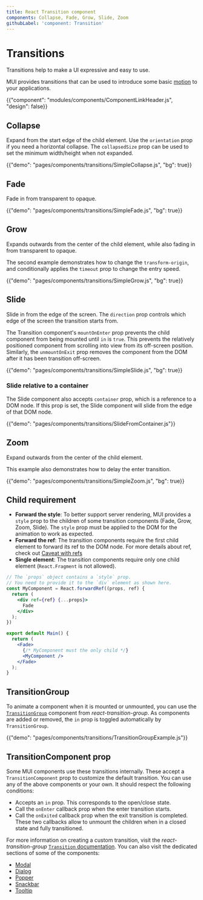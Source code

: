 ```yaml
---
title: React Transition component
components: Collapse, Fade, Grow, Slide, Zoom
githubLabel: 'component: Transition'
---
```


# Transitions

<p class="description">Transitions help to make a UI expressive and easy to use.</p>

MUI provides transitions that can be used to introduce some basic [motion](https://material.io/design/motion/) to your applications.

{{"component": "modules/components/ComponentLinkHeader.js", "design": false}}

## Collapse

Expand from the start edge of the child element.
Use the `orientation` prop if you need a horizontal collapse.
The `collapsedSize` prop can be used to set the minimum width/height when not expanded.

{{"demo": "pages/components/transitions/SimpleCollapse.js", "bg": true}}

## Fade

Fade in from transparent to opaque.

{{"demo": "pages/components/transitions/SimpleFade.js", "bg": true}}

## Grow

Expands outwards from the center of the child element, while also fading in from transparent to opaque.

The second example demonstrates how to change the `transform-origin`, and conditionally applies
the `timeout` prop to change the entry speed.

{{"demo": "pages/components/transitions/SimpleGrow.js", "bg": true}}

## Slide

Slide in from the edge of the screen.
The `direction` prop controls which edge of the screen the transition starts from.

The Transition component's `mountOnEnter` prop prevents the child component from being mounted
until `in` is `true`.
This prevents the relatively positioned component from scrolling into view
from its off-screen position.
Similarly, the `unmountOnExit` prop removes the component from the DOM after it has been transition off-screen.

{{"demo": "pages/components/transitions/SimpleSlide.js", "bg": true}}

### Slide relative to a container

The Slide component also accepts `container` prop, which is a reference to a DOM node.
If this prop is set, the Slide component will slide from the edge of that DOM node.

{{"demo": "pages/components/transitions/SlideFromContainer.js"}}

## Zoom

Expand outwards from the center of the child element.

This example also demonstrates how to delay the enter transition.

{{"demo": "pages/components/transitions/SimpleZoom.js", "bg": true}}

## Child requirement

- **Forward the style**: To better support server rendering, MUI provides a `style` prop to the children of some transition components (Fade, Grow, Zoom, Slide).
  The `style` prop must be applied to the DOM for the animation to work as expected.
- **Forward the ref**: The transition components require the first child element to forward its ref to the DOM node. For more details about ref, check out [Caveat with refs](/guides/composition/#caveat-with-refs)
- **Single element**: The transition components require only one child element (`React.Fragment` is not allowed).

```jsx
// The `props` object contains a `style` prop.
// You need to provide it to the `div` element as shown here.
const MyComponent = React.forwardRef((props, ref) {
  return (
    <div ref={ref} {...props}>
      Fade
    </div>
  );
})

export default Main() {
  return (
    <Fade>
      {/* MyComponent must the only child */}
      <MyComponent />
    </Fade>
  );
}
```

## TransitionGroup

To animate a component when it is mounted or unmounted, you can use the [`TransitionGroup`](http://reactcommunity.org/react-transition-group/transition-group) component from _react-transition-group_.
As components are added or removed, the `in` prop is toggled automatically by `TransitionGroup`.

{{"demo": "pages/components/transitions/TransitionGroupExample.js"}}

## TransitionComponent prop

Some MUI components use these transitions internally. These accept a `TransitionComponent` prop to customize the default transition.
You can use any of the above components or your own.
It should respect the following conditions:

- Accepts an `in` prop. This corresponds to the open/close state.
- Call the `onEnter` callback prop when the enter transition starts.
- Call the `onExited` callback prop when the exit transition is completed.
  These two callbacks allow to unmount the children when in a closed state and fully transitioned.

For more information on creating a custom transition, visit the _react-transition-group_ [`Transition` documentation](http://reactcommunity.org/react-transition-group/transition).
You can also visit the dedicated sections of some of the components:

- [Modal](/components/modal/#transitions)
- [Dialog](/components/dialogs/#transitions)
- [Popper](/components/popper/#transitions)
- [Snackbar](/components/snackbars/#transitions)
- [Tooltip](/components/tooltips/#transitions)
